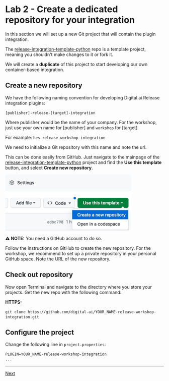 # Lab 2 - Create a dedicated repository for your integration

In this section we will set up a new Git project that will contain the plugin integration.

The [release-integration-template-python](https://github.com/digital-ai/release-integration-template-python) repo is a template project, meaning you shouldn't make changes to it or fork it. 

We will create a **duplicate** of this project to start developing our own container-based integration.


## Create a new repository

We have the following naming convention for developing Digital.ai Release integration plugins:

    [publisher]-release-[target]-integration

Where publisher would be the name of your company.
For the workshop, just use your own name for [publisher] and `workshop` for [target]

For example: `hes-release-workshop-integration`

We need to initialize a Git repository with this name and note the url.  

This can be done easily from GitHub. Just navigate to the mainpage of the [release-integration-template-python](https://github.com/digital-ai/release-integration-template-python) project and find the **Use this template** button, and select **Create new repository**. 

![Use this tempalte button on GitHub](img/copy-template-on-github.png)

**⚠️ NOTE:**  You need a GitHub account to do so.

 
Follow the instructions on GitHub to create the new repository. For the workshop, we recommend to set up a private repository in your personal GitHub space. 
Note the URL of the new repository. 

## Check out repository

Now open Terminal and navigate to the directory where you store your projects. Get the new repo with the following command: 

**HTTPS:**

    git clone https://github.com/digital-ai/YOUR_NAME-release-workshop-integration.git

## Configure the project

Change the following line in `project.properties`:

```
PLUGIN=YOUR_NAME-release-workshop-integration
...
```

---
[Next](lab-3-setup-python-and-ide.md)

